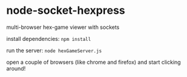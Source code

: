 # node-socket-hexpress
multi-browser hex-game viewer with sockets

install dependencies:   `npm install`

run the server:  `node hexGameServer.js`

open a couple of browsers (like chrome and firefox) and start clicking around!

